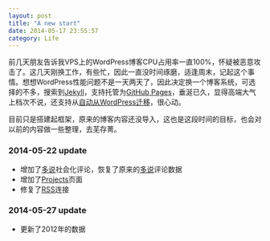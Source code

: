 ```yaml
---
layout: post
title: "A new start"
date: 2014-05-17 23:55:57
category: Life
---
```


前几天朋友告诉我VPS上的WordPress博客CPU占用率一直100%，怀疑被恶意攻击了。这几天刚换工作，有些忙，因此一直没时间琢磨，适逢周末，记起这个事情。想想WordPress性能问题不是一天两天了，因此决定换一个博客系统，可选择的不多，搜索到[Jekyll](http://jekyllrb.com/)，支持托管为[GitHub Pages](https://pages.github.com/)，垂涎已久，显得高端大气上档次不说，还支持从[自动从WordPress迁移](http://import.jekyllrb.com/docs/wordpress/)，很心动。

目前只是搭建起框架，原来的博客内容还没导入，这也是这段时间的目标，也会对以前的内容做一些整理，去芜存菁。

### 2014-05-22 update

* 增加了[多说][1]社会化评论，恢复了原来的[多说][1]评论数据
* 增加了[Projects](http://zhouliang.pro/projects)页面
* 修复了[RSS](http://zhouliang.pro/feed)连接

### 2014-05-27 update

* 更新了2012年的数据

[1]: http://www.duoshuo.com